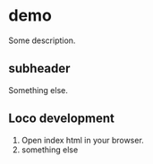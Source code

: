 # demo

Some description.

## subheader

Something else.

## Loco development

1. Open index html in your browser.
2. something else

